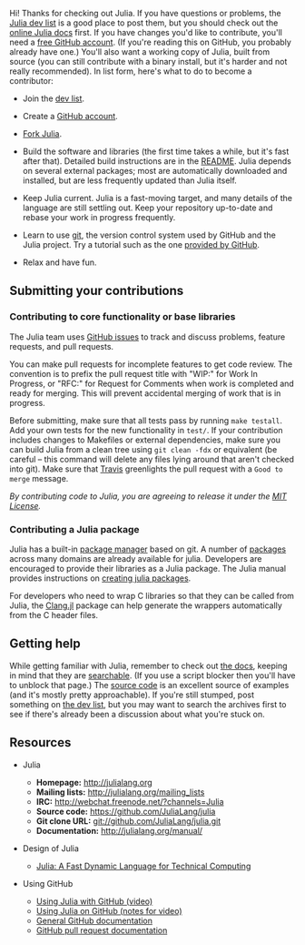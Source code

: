 Hi! Thanks for checking out Julia. If you have questions or problems, the [Julia dev list](https://groups.google.com/forum/?fromgroups#!forum/julia-dev) is a good place to post them, but you should check out the [online Julia docs](http://docs.Julialang.org/en/latest/) first. If you have changes you'd like to contribute, you'll need a [free GitHub account](https://github.com/signup/free). (If you're reading this on GitHub, you probably already have one.) You'll also want a working copy of Julia, built from source (you can still contribute with a binary install, but it's harder and not really recommended). In list form, here's what to do to become a contributor:

* Join the [dev list](https://groups.google.com/forum/?fromgroups#!forum/julia-dev).

* Create a [GitHub account](https://github.com/signup/free).

* [Fork Julia](https://github.com/JuliaLang/julia/fork_select).

* Build the software and libraries (the first time takes a while, but it's fast after that). Detailed build instructions are in the [README](https://github.com/JuliaLang/julia/tree/master/README.md). Julia depends on several external packages; most are automatically downloaded and installed, but are less frequently updated than Julia itself.

* Keep Julia current. Julia is a fast-moving target, and many details of the language are still settling out. Keep your repository up-to-date and rebase your work in progress frequently.

* Learn to use [git](http://git-scm.com), the version control system used by GitHub and the Julia project.
  Try a tutorial such as the one [provided by GitHub](http://try.github.io/levels/1/challenges/1).

* Relax and have fun.

## Submitting your contributions

### Contributing to core functionality or base libraries

The Julia team uses [GitHub issues](https://github.com/JuliaLang/julia/issues) to track and discuss problems, feature requests, and pull requests.

You can make pull requests for incomplete features to get code review. The convention is to prefix the pull request title with "WIP:" for Work In Progress, or "RFC:" for Request for Comments when work is completed and ready for merging. This will prevent accidental merging of work that is in progress.

Before submitting, make sure that all tests pass by running `make testall`. Add your own tests for the new functionality in `test/`. If your contribution includes changes to Makefiles or external dependencies, make sure you can build Julia from a clean tree using `git clean -fdx` or equivalent (be careful – this command will delete any files lying around that aren't checked into git). Make sure that [Travis](http://www.travis-ci.org) greenlights the pull request with a `Good to merge` message.

*By contributing code to Julia, you are agreeing to release it under the [MIT License](https://github.com/JuliaLang/julia/tree/master/LICENSE.md).*

### Contributing a Julia package

Julia has a built-in [package manager](https://github.com/JuliaLang/METADATA.jl) based on git. A number of [packages](http://docs.julialang.org/en/latest/packages/packagelist/) across many domains are already available for julia. Developers are encouraged to provide their libraries as a Julia package. The Julia manual provides instructions on [creating julia packages](http://docs.julialang.org/en/latest/manual/packages/). 

For developers who need to wrap C libraries so that they can be called from Julia, the [Clang.jl](https://github.com/ihnorton/Clang.jl) package can help generate the wrappers automatically from the C header files.

## Getting help

While getting familiar with Julia, remember to check out [the docs](http://docs.Julialang.org/en/latest/), keeping in mind that they are [searchable](http://docs.Julialang.org/en/latest/search/). (If you use a script blocker then you'll have to unblock that page.) The [source code](https://github.com/JuliaLang/julia) is an excellent source of examples (and it's mostly pretty approachable). If you're still stumped, post something on [the dev list](https://groups.google.com/forum/?fromgroups#!forum/julia-dev), but you may want to search the archives first to see if there's already been a discussion about what you're stuck on.

## Resources

* Julia
  - **Homepage:** <http://julialang.org>
  - **Mailing lists:** <http://julialang.org/mailing_lists>
  - **IRC:** <http://webchat.freenode.net/?channels=Julia>
  - **Source code:** <https://github.com/JuliaLang/julia>
  - **Git clone URL:** <git://github.com/JuliaLang/julia.git>
  - **Documentation:** <http://julialang.org/manual/>

* Design of Julia
  - [Julia: A Fast Dynamic Language for Technical Computing](http://julialang.org/images/julia-dynamic-2012-tr.pdf)

* Using GitHub
  - [Using Julia with GitHub (video)](http://www.youtube.com/watch?v=wnFYV3ZKtOg&feature=youtu.be)
  - [Using Julia on GitHub (notes for video)](https://gist.github.com/2712118#file_Julia_git_pull_request.md)
  - [General GitHub documentation](http://help.github.com/)
  - [GitHub pull request documentation](http://help.github.com/send-pull-requests/)
